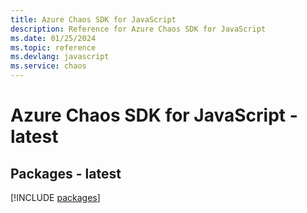 ```yaml
---
title: Azure Chaos SDK for JavaScript
description: Reference for Azure Chaos SDK for JavaScript
ms.date: 01/25/2024
ms.topic: reference
ms.devlang: javascript
ms.service: chaos
---
```

# Azure Chaos SDK for JavaScript - latest
## Packages - latest
[!INCLUDE [packages](chaos-index.md)]